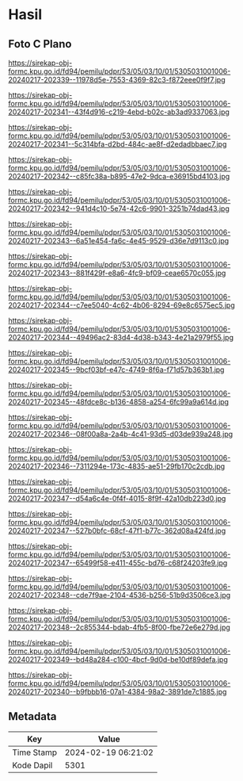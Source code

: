 # Hasil

## Foto C Plano

https://sirekap-obj-formc.kpu.go.id/fd94/pemilu/pdpr/53/05/03/10/01/5305031001006-20240217-202339--11978d5e-7553-4369-82c3-f872eee0f9f7.jpg

https://sirekap-obj-formc.kpu.go.id/fd94/pemilu/pdpr/53/05/03/10/01/5305031001006-20240217-202341--43f4d916-c219-4ebd-b02c-ab3ad9337063.jpg

https://sirekap-obj-formc.kpu.go.id/fd94/pemilu/pdpr/53/05/03/10/01/5305031001006-20240217-202341--5c314bfa-d2bd-484c-ae8f-d2edadbbaec7.jpg

https://sirekap-obj-formc.kpu.go.id/fd94/pemilu/pdpr/53/05/03/10/01/5305031001006-20240217-202342--c85fc38a-b895-47e2-9dca-e36915bd4103.jpg

https://sirekap-obj-formc.kpu.go.id/fd94/pemilu/pdpr/53/05/03/10/01/5305031001006-20240217-202342--941d4c10-5e74-42c6-9901-3251b74dad43.jpg

https://sirekap-obj-formc.kpu.go.id/fd94/pemilu/pdpr/53/05/03/10/01/5305031001006-20240217-202343--6a51e454-fa6c-4e45-9529-d36e7d9113c0.jpg

https://sirekap-obj-formc.kpu.go.id/fd94/pemilu/pdpr/53/05/03/10/01/5305031001006-20240217-202343--881f429f-e8a6-4fc9-bf09-ceae6570c055.jpg

https://sirekap-obj-formc.kpu.go.id/fd94/pemilu/pdpr/53/05/03/10/01/5305031001006-20240217-202344--c7ee5040-4c62-4b06-8294-69e8c6575ec5.jpg

https://sirekap-obj-formc.kpu.go.id/fd94/pemilu/pdpr/53/05/03/10/01/5305031001006-20240217-202344--49496ac2-83d4-4d38-b343-4e21a2979f55.jpg

https://sirekap-obj-formc.kpu.go.id/fd94/pemilu/pdpr/53/05/03/10/01/5305031001006-20240217-202345--9bcf03bf-e47c-4749-8f6a-f71d57b363b1.jpg

https://sirekap-obj-formc.kpu.go.id/fd94/pemilu/pdpr/53/05/03/10/01/5305031001006-20240217-202345--48fdce8c-b136-4858-a254-6fc99a9a614d.jpg

https://sirekap-obj-formc.kpu.go.id/fd94/pemilu/pdpr/53/05/03/10/01/5305031001006-20240217-202346--08f00a8a-2a4b-4c41-93d5-d03de939a248.jpg

https://sirekap-obj-formc.kpu.go.id/fd94/pemilu/pdpr/53/05/03/10/01/5305031001006-20240217-202346--7311294e-173c-4835-ae51-29fb170c2cdb.jpg

https://sirekap-obj-formc.kpu.go.id/fd94/pemilu/pdpr/53/05/03/10/01/5305031001006-20240217-202347--d54a6c4e-0f4f-4015-8f9f-42a10db223d0.jpg

https://sirekap-obj-formc.kpu.go.id/fd94/pemilu/pdpr/53/05/03/10/01/5305031001006-20240217-202347--527b0bfc-68cf-47f1-b77c-362d08a424fd.jpg

https://sirekap-obj-formc.kpu.go.id/fd94/pemilu/pdpr/53/05/03/10/01/5305031001006-20240217-202347--65499f58-e411-455c-bd76-c68f24203fe9.jpg

https://sirekap-obj-formc.kpu.go.id/fd94/pemilu/pdpr/53/05/03/10/01/5305031001006-20240217-202348--cde7f9ae-2104-4536-b256-51b9d3506ce3.jpg

https://sirekap-obj-formc.kpu.go.id/fd94/pemilu/pdpr/53/05/03/10/01/5305031001006-20240217-202348--2c855344-bdab-4fb5-8f00-fbe72e6e279d.jpg

https://sirekap-obj-formc.kpu.go.id/fd94/pemilu/pdpr/53/05/03/10/01/5305031001006-20240217-202349--bd48a284-c100-4bcf-9d0d-be10df89defa.jpg

https://sirekap-obj-formc.kpu.go.id/fd94/pemilu/pdpr/53/05/03/10/01/5305031001006-20240217-202340--b9fbbb16-07a1-4384-98a2-3891de7c1885.jpg


## Metadata

| Key        | Value               |
| ---------- | ------------------- |
| Time Stamp | 2024-02-19 06:21:02 |
| Kode Dapil | 5301                |



